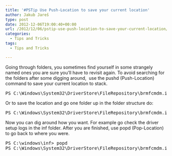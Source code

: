 ```yaml
---
title: '#PSTip Use Push-Location to save your current location'
author: Jakub Jareš
type: post
date: 2012-12-06T19:00:40+00:00
url: /2012/12/06/pstip-use-push-location-to-save-your-current-location/
categories:
  - Tips and Tricks
tags:
  - Tips and Tricks

---
```

Going through folders, you sometimes find yourself in some strangely named ones you are sure you&#8217;ll have to revisit again. To avoid searching for the folders after some digging around,  use the pushd (Push-Location) command to save your current location to stack.

<pre class="brush: powershell; title: ; notranslate" title="">PS C:\Windows\System32\DriverStore\FileRepository\brmfcmdm.inf_x86_neutral_3b38c2e8e6f06c1b&gt; pushd
</pre>

Or to save the location and go one folder up in the folder structure do:

<pre class="brush: powershell; title: ; notranslate" title="">PS C:\Windows\System32\DriverStore\FileRepository\brmfcmdm.inf_x86_neutral_3b38c2e8e6f06c1b&gt; pushd ..
</pre>

Now you can dig around how you want. For example go check the driver setup logs in the inf folder. After you are finished, use popd (Pop-Location) to go back to where you were.

<pre class="brush: powershell; title: ; notranslate" title="">PS C:\windows\inf&gt; popd
PS C:\Windows\System32\DriverStore\FileRepository\brmfcmdm.inf_x86_neutral_3b38c2e8e6f06c1b&gt;
</pre>